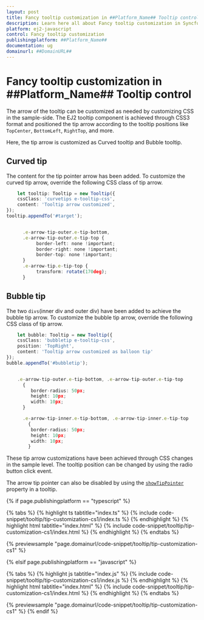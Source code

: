 ```yaml
---
layout: post
title: Fancy tooltip customization in ##Platform_Name## Tooltip control | Syncfusion
description: Learn here all about Fancy tooltip customization in Syncfusion ##Platform_Name## Tooltip control of Syncfusion Essential JS 2 and more.
platform: ej2-javascript
control: Fancy tooltip customization 
publishingplatform: ##Platform_Name##
documentation: ug
domainurl: ##DomainURL##
---
```


# Fancy tooltip customization in ##Platform_Name## Tooltip control

The arrow of the tooltip can be customized as needed by customizing CSS in the sample-side. The EJ2 tooltip component is achieved through CSS3 format and positioned the tip arrow according to the tooltip positions like `TopCenter`, `BottomLeft`, `RightTop`, and more.

Here, the tip arrow is customized as Curved tooltip and Bubble tooltip.

## Curved tip

The content for the tip pointer arrow has been added. To customize the curved tip arrow, override the following CSS class of tip arrow.

```ts
    let tooltip: Tooltip = new Tooltip({
    cssClass: 'curvetips e-tooltip-css',
    content: 'Tooltip arrow customized',
});
tooltip.appendTo('#target');
```

```ts

      .e-arrow-tip-outer.e-tip-bottom,
      .e-arrow-tip-outer.e-tip-top {
           border-left: none !important;
           border-right: none !important;
           border-top: none !important;
      }
      .e-arrow-tip.e-tip-top {
           transform: rotate(170deg);
      }

```

## Bubble tip

The two `divs`(inner div and outer div) have been added to achieve the bubble tip arrow. To customize the bubble tip arrow, override the following CSS class of tip arrow.

```ts
    let bubble: Tooltip = new Tooltip({
    cssClass: 'bubbletip e-tooltip-css',
    position: 'TopRight',
    content: 'Tooltip arrow customized as balloon tip'
});
bubble.appendTo('#bubbletip');
```

```ts

    .e-arrow-tip-outer.e-tip-bottom, .e-arrow-tip-outer.e-tip-top
      {
         border-radius: 50px;
         height: 10px;
         width: 10px;
      }

      .e-arrow-tip-inner.e-tip-bottom, .e-arrow-tip-inner.e-tip-top
        {
         border-radius: 50px;
         height: 10px;
         width: 10px;
        }
```

These tip arrow customizations have been achieved through CSS changes in the sample level. The tooltip position can be changed by using the radio button click event.

The arrow tip pointer can also be disabled by using the [`showTipPointer`](../../api/tooltip/#showtippointer) property in a tooltip.

{% if page.publishingplatform == "typescript" %}

 {% tabs %}
{% highlight ts tabtitle="index.ts" %}
{% include code-snippet/tooltip/tip-customization-cs1/index.ts %}
{% endhighlight %}
{% highlight html tabtitle="index.html" %}
{% include code-snippet/tooltip/tip-customization-cs1/index.html %}
{% endhighlight %}
{% endtabs %}
        
{% previewsample "page.domainurl/code-snippet/tooltip/tip-customization-cs1" %}

{% elsif page.publishingplatform == "javascript" %}

{% tabs %}
{% highlight js tabtitle="index.js" %}
{% include code-snippet/tooltip/tip-customization-cs1/index.js %}
{% endhighlight %}
{% highlight html tabtitle="index.html" %}
{% include code-snippet/tooltip/tip-customization-cs1/index.html %}
{% endhighlight %}
{% endtabs %}

{% previewsample "page.domainurl/code-snippet/tooltip/tip-customization-cs1" %}
{% endif %}